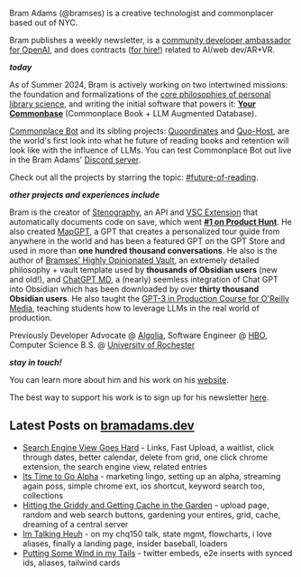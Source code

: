 Bram Adams (@bramses) is a creative technologist and commonplacer based out of NYC. 

Bram publishes a weekly newsletter, is a [community developer ambassador for OpenAI](https://platform.openai.com/ambassadors), and does contracts ([for hire!](https://www.bramadams.dev/consulting/)) related to AI/web dev/AR+VR. 

**_today_**

As of Summer 2024, Bram is actively working on two intertwined missions: the foundation and formalizations of the [core philosophies of personal library science](https://news.ycombinator.com/item?id=40192359), and writing the initial software that powers it: **[Your Commonbase](https://bramses.notion.site/Your-Commonbase-Research-Product-Updates-96bc14d2a7564f17be9f6957070e1262)** (Commonplace Book + LLM Augmented Database). 

[Commonplace Bot](https://github.com/bramses/commonplace-bot) and its sibling projects: [Quoordinates](https://github.com/bramses/quoordinates) and [Quo-Host](https://github.com/bramses/quo-host), are the world's first look into what he future of reading books and retention will look like with the influence of LLMs. You can test Commonplace Bot out live in the Bram Adams' [Discord server](https://discord.gg/GrgkFP3Je3). 

Check out all the projects by starring the topic: [#future-of-reading](https://github.com/topics/future-of-reading).

**_other projects and experiences include_**

Bram is the creator of [Stenography](https://stenography.dev), an API and [VSC Extension](https://marketplace.visualstudio.com/items?itemName=Stenography.stenography) that automatically documents code on save, which went **[#1 on Product Hunt](https://www.producthunt.com/products/stenography#stenography)**. He also created [MapGPT](https://chat.openai.com/g/g-Pw20OIj6o-mapgpt), a GPT that creates a personalized tour guide from anywhere in the world and has been a featured GPT on the GPT Store and used in more than **one hundred thousand conversations**. He also is the author of [Bramses' Highly Opinionated Vault](https://github.com/bramses/bramses-highly-opinionated-vault-2023), an extremely detailed philosophy + vault template used by **thousands of Obsidian users** (new and old!), and [ChatGPT MD](https://github.com/bramses/chatgpt-md), a (nearly) seemless integration of Chat GPT into Obsidian which has been downloaded by over **thirty thousand Obsidian users**. He also taught the [GPT-3 in Production Course for O'Reilly Media](https://www.oreilly.com/live-events/gpt-3-in-production/0636920065944/0636920071443/), teaching students how to leverage LLMs in the real world of production.

Previously Developer Advocate @ [Algolia](https://www.algolia.com/), Software Engineer @ [HBO](https://www.hbo.com/), Computer Science B.S. @ [University of Rochester](https://rochester.edu/)

**_stay in touch!_**

You can learn more about him and his work on his [website](https://www.bramadams.dev/about/). 

The best way to support his work is to sign up for his newsletter [here](https://www.bramadams.dev/#/portal/).


## Latest Posts on [bramadams.dev](https://www.bramadams.dev/)

<!--START_SECTION:feed-->
* [Search Engine View Goes Hard](https:&#x2F;&#x2F;www.bramadams.dev&#x2F;search-engine-view-goes-hard&#x2F;) - Links, Fast Upload, a waitlist, click through dates, better calendar, delete from grid, one click chrome extension, the search engine view, related entries
* [Its Time to Go Alpha](https:&#x2F;&#x2F;www.bramadams.dev&#x2F;its-time-to-go-alpha&#x2F;) - marketing lingo, setting up an alpha, streaming again poss, simple chrome ext, ios shortcut, keyword search too, collections
* [Hitting the Griddy and Getting Cache in the Garden](https:&#x2F;&#x2F;www.bramadams.dev&#x2F;hitting-the-griddy-and-getting-cache-in-the-garden&#x2F;) - upload page, random and web search buttons, gardening your entires, grid, cache, dreaming of a central server
* [Im Talking Heuh](https:&#x2F;&#x2F;www.bramadams.dev&#x2F;im-talking-heuh&#x2F;) - on my chq150 talk, state mgmt, flowcharts, i love aliases, finally a landing page, insider baseball, loaders
* [Putting Some Wind in my Tails](https:&#x2F;&#x2F;www.bramadams.dev&#x2F;putting-some-wind-in-my-tails&#x2F;) - twitter embeds, e2e inserts with synced ids, aliases, tailwind cards
<!--END_SECTION:feed-->
